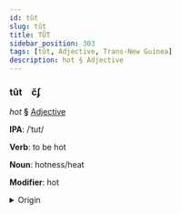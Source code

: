 ```yaml
---
id: tût
slug: tût
title: TÛT
sidebar_position: 303
tags: [tût, Adjective, Trans-New Guinea]
description: hot § Adjective
---
```


### tût&emsp;<span kind="abugida">c̆ʄ</span>

*hot* **§** [Adjective](../../tags/Adjective)

**IPA**: /ˈtut/

**Verb**: to be hot

**Noun**: hotness/heat

**Modifier**: hot

<details>
    <summary>Origin</summary>
    Bring Klon tut [tut]<br/>
    <em>Trans-New Guinea Language Family</em>
</details>
